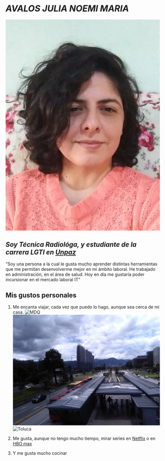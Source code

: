 # ***AVALOS JULIA NOEMI MARIA***

![yo](/Imagen/julia.jpg)

## *Soy Técnica Radiológa, y estudiante de la carrera LGTI en [Unpaz](https://www.unpaz.edu.ar/)*

"Soy una persona a la cual le gusta mucho aprender distintas herramientas que me permitan desenvolverme mejor en mi ámbito laboral. He trabajado en administración, en el área de salud. Hoy en día me gustaría poder incursionar en el mercado laboral IT"

## Mis gustos personales
1. Me encanta viajar, cada vez que puedo lo hago, aunque sea cerca de mi casa.
![MDQ](/Imagen/viaje1.jpg "MDQ") ![Bogota](/Imagen/viaje%202.jpg "Bogota") ![Toluca](/Imagen/viaje%205.jpg)

2. Me gusta, aunque no tengo mucho tiempo, mirar series en [Netflix](https://www.netflix.com/ar/) o en [HBO max](https://www.hbomax.com/ar/es)

3. Y me gusta mucho cocinar



 
